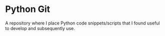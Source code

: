 Python Git
============
A repository where I place Python code snippets/scripts that I found useful to develop and subsequently use.
